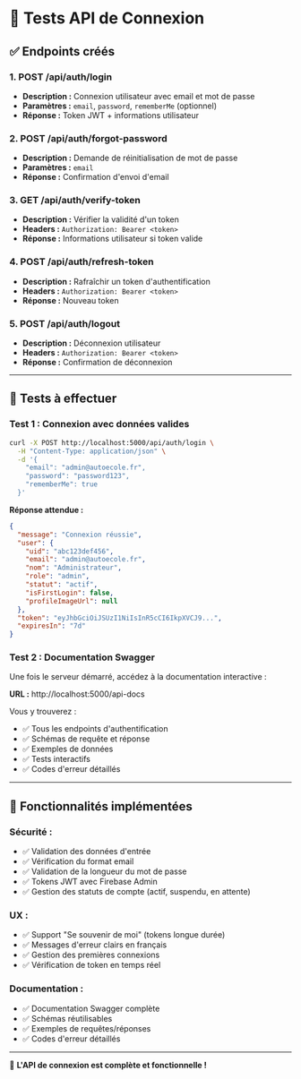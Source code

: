 # 🧪 Tests API de Connexion

## ✅ Endpoints créés

### **1. POST /api/auth/login**
- **Description :** Connexion utilisateur avec email et mot de passe
- **Paramètres :** `email`, `password`, `rememberMe` (optionnel)
- **Réponse :** Token JWT + informations utilisateur

### **2. POST /api/auth/forgot-password**
- **Description :** Demande de réinitialisation de mot de passe
- **Paramètres :** `email`
- **Réponse :** Confirmation d'envoi d'email

### **3. GET /api/auth/verify-token**
- **Description :** Vérifier la validité d'un token
- **Headers :** `Authorization: Bearer <token>`
- **Réponse :** Informations utilisateur si token valide

### **4. POST /api/auth/refresh-token**
- **Description :** Rafraîchir un token d'authentification
- **Headers :** `Authorization: Bearer <token>`
- **Réponse :** Nouveau token

### **5. POST /api/auth/logout**
- **Description :** Déconnexion utilisateur
- **Headers :** `Authorization: Bearer <token>`
- **Réponse :** Confirmation de déconnexion

---

## 🧪 Tests à effectuer

### **Test 1 : Connexion avec données valides**

```bash
curl -X POST http://localhost:5000/api/auth/login \
  -H "Content-Type: application/json" \
  -d '{
    "email": "admin@autoecole.fr",
    "password": "password123",
    "rememberMe": true
  }'
```

**Réponse attendue :**
```json
{
  "message": "Connexion réussie",
  "user": {
    "uid": "abc123def456",
    "email": "admin@autoecole.fr",
    "nom": "Administrateur",
    "role": "admin",
    "statut": "actif",
    "isFirstLogin": false,
    "profileImageUrl": null
  },
  "token": "eyJhbGciOiJSUzI1NiIsInR5cCI6IkpXVCJ9...",
  "expiresIn": "7d"
}
```

### **Test 2 : Documentation Swagger**

Une fois le serveur démarré, accédez à la documentation interactive :

**URL :** http://localhost:5000/api-docs

Vous y trouverez :
- ✅ Tous les endpoints d'authentification
- ✅ Schémas de requête et réponse
- ✅ Exemples de données
- ✅ Tests interactifs
- ✅ Codes d'erreur détaillés

---

## 🔧 Fonctionnalités implémentées

### **Sécurité :**
- ✅ Validation des données d'entrée
- ✅ Vérification du format email
- ✅ Validation de la longueur du mot de passe
- ✅ Tokens JWT avec Firebase Admin
- ✅ Gestion des statuts de compte (actif, suspendu, en attente)

### **UX :**
- ✅ Support "Se souvenir de moi" (tokens longue durée)
- ✅ Messages d'erreur clairs en français
- ✅ Gestion des premières connexions
- ✅ Vérification de token en temps réel

### **Documentation :**
- ✅ Documentation Swagger complète
- ✅ Schémas réutilisables
- ✅ Exemples de requêtes/réponses
- ✅ Codes d'erreur détaillés

---

🎉 **L'API de connexion est complète et fonctionnelle !**
